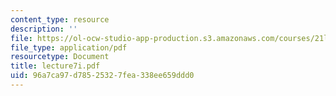 ```yaml
---
content_type: resource
description: ''
file: https://ol-ocw-studio-app-production.s3.amazonaws.com/courses/21l-701-literary-interpretation-interpreting-poetry-fall-2003/96a7ca97d78525327fea338ee659ddd0_lecture7i.pdf
file_type: application/pdf
resourcetype: Document
title: lecture7i.pdf
uid: 96a7ca97-d785-2532-7fea-338ee659ddd0
---
```

